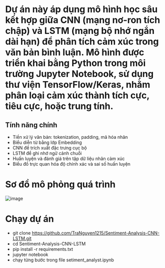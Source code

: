 # Dự án này áp dụng mô hình học sâu kết hợp giữa CNN (mạng nơ-ron tích chập) và LSTM (mạng bộ nhớ ngắn dài hạn) để phân tích cảm xúc trong văn bản bình luận. Mô hình được triển khai bằng Python trong môi trường Jupyter Notebook, sử dụng thư viện TensorFlow/Keras, nhằm phân loại cảm xúc thành tích cực, tiêu cực, hoặc trung tính.

## Tính năng chính
- Tiền xử lý văn bản: tokenization, padding, mã hóa nhãn
- Biểu diễn từ bằng lớp Embedding
- CNN để trích xuất đặc trưng cục bộ
- LSTM để ghi nhớ ngữ cảnh chuỗi
- Huấn luyện và đánh giá trên tập dữ liệu nhãn cảm xúc
- Biểu đồ trực quan hóa độ chính xác và sai số huấn luyện

# Sơ đồ mô phỏng quá trình
![image](https://github.com/user-attachments/assets/afc2feaf-ba16-4a6f-b7f9-84fc431f8c8c)

# Chạy dự án
- git clone https://github.com/TraNguyen1215/Sentiment-Analysis-CNN-LSTM.git
- cd Sentiment-Analysis-CNN-LSTM
- pip install -r requirements.txt
- jupyter notebook
- chạy từng bước trong file setiment_analyst.ipynb